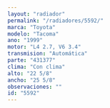 ```yaml
---
layout: "radiador"
permalink: "/radiadores/5592/"
marca: "Toyota"
modelo: "Tacoma"
ano: "1999"
motor: "L4 2.7, V6 3.4"
transmision: "Automática"
parte: "431377"
clima: "Con clima"
alto: "22 5/8"
ancho: "25 5/8"
observaciones: ""
id: "5592"
---
```


